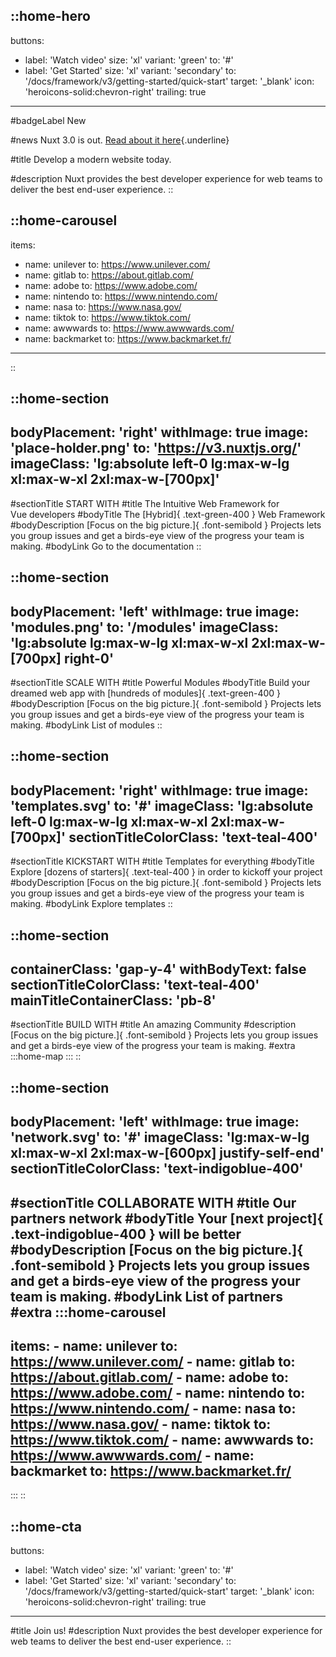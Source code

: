 ::home-hero
---
buttons:
  - label: 'Watch video'
    size: 'xl'
    variant: 'green'
    to: '#'
  - label: 'Get Started'
    size: 'xl'
    variant: 'secondary'
    to: '/docs/framework/v3/getting-started/quick-start'
    target: '_blank'
    icon: 'heroicons-solid:chevron-right'
    trailing: true
---

#badgeLabel
New

#news
Nuxt 3.0 is out. [Read about it here](https://v3.nuxtjs.org/){.underline}

#title
Develop a modern website today.

#description
Nuxt provides the best developer experience for web teams to deliver the best end-user experience.
::

::home-carousel
---
items:
  - name: unilever
    to: https://www.unilever.com/
  - name: gitlab
    to: https://about.gitlab.com/
  - name: adobe
    to: https://www.adobe.com/
  - name: nintendo
    to: https://www.nintendo.com/
  - name: nasa
    to: https://www.nasa.gov/
  - name: tiktok
    to: https://www.tiktok.com/
  - name: awwwards
    to: https://www.awwwards.com/
  - name: backmarket
    to: https://www.backmarket.fr/
---
::

::home-section
---
bodyPlacement: 'right'
withImage: true
image: 'place-holder.png'
to: 'https://v3.nuxtjs.org/'
imageClass: 'lg:absolute left-0 lg:max-w-lg xl:max-w-xl 2xl:max-w-[700px]'
---
#sectionTitle
START WITH
#title
The Intuitive Web Framework for</br> Vue developers
#bodyTitle
The [Hybrid]{ .text-green-400 } Web Framework
#bodyDescription
[Focus on the big picture.]{ .font-semibold } Projects lets you group issues and get a birds-eye view of the progress your team is making.
#bodyLink
Go to the documentation
::

::home-section
---
bodyPlacement: 'left'
withImage: true
image: 'modules.png'
to: '/modules'
imageClass: 'lg:absolute lg:max-w-lg xl:max-w-xl 2xl:max-w-[700px] right-0'
---
#sectionTitle
SCALE WITH
#title
Powerful Modules
#bodyTitle
Build your dreamed web app with [hundreds of modules]{ .text-green-400 }
#bodyDescription
[Focus on the big picture.]{ .font-semibold } Projects lets you group issues and get a birds-eye view of the progress your team is making.
#bodyLink
List of modules
::

::home-section
---
bodyPlacement: 'right'
withImage: true
image: 'templates.svg'
to: '#'
imageClass: 'lg:absolute left-0 lg:max-w-lg xl:max-w-xl 2xl:max-w-[700px]'
sectionTitleColorClass: 'text-teal-400'
---
#sectionTitle
KICKSTART WITH
#title
Templates for everything
#bodyTitle
Explore [dozens of starters]{ .text-teal-400 } in order to kickoff your project
#bodyDescription
[Focus on the big picture.]{ .font-semibold } Projects lets you group issues and get a birds-eye view of the progress your team is making.
#bodyLink
Explore templates
::

::home-section
---
containerClass: 'gap-y-4'
withBodyText: false
sectionTitleColorClass: 'text-teal-400'
mainTitleContainerClass: 'pb-8'
---
#sectionTitle
BUILD WITH
#title
An amazing Community
#description
[Focus on the big picture.]{ .font-semibold } Projects lets you group issues and get a birds-eye view of the progress your team is making.
#extra
  :::home-map
  :::
::

::home-section
---
bodyPlacement: 'left'
withImage: true
image: 'network.svg'
to: '#'
imageClass: 'lg:max-w-lg xl:max-w-xl 2xl:max-w-[600px] justify-self-end'
sectionTitleColorClass: 'text-indigoblue-400'
---
#sectionTitle
COLLABORATE WITH
#title
Our partners network
#bodyTitle
Your [next project]{ .text-indigoblue-400 } will be better
#bodyDescription
[Focus on the big picture.]{ .font-semibold } Projects lets you group issues and get a birds-eye view of the progress your team is making.
#bodyLink
List of partners
#extra
  :::home-carousel
  ---
  items:
    - name: unilever
      to: https://www.unilever.com/
    - name: gitlab
      to: https://about.gitlab.com/
    - name: adobe
      to: https://www.adobe.com/
    - name: nintendo
      to: https://www.nintendo.com/
    - name: nasa
      to: https://www.nasa.gov/
    - name: tiktok
      to: https://www.tiktok.com/
    - name: awwwards
      to: https://www.awwwards.com/
    - name: backmarket
      to: https://www.backmarket.fr/
  ---
  :::
::

::home-cta
---
buttons:
  - label: 'Watch video'
    size: 'xl'
    variant: 'green'
    to: '#'
  - label: 'Get Started'
    size: 'xl'
    variant: 'secondary'
    to: '/docs/framework/v3/getting-started/quick-start'
    target: '_blank'
    icon: 'heroicons-solid:chevron-right'
    trailing: true
---
#title
Join us!
#description
Nuxt provides the best developer experience for web teams to deliver the best end-user experience.
::
